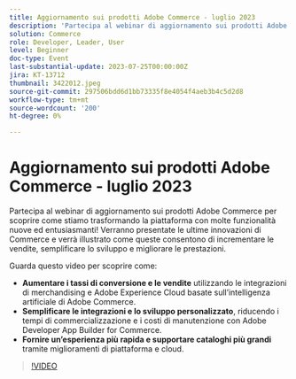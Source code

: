 ```yaml
---
title: Aggiornamento sui prodotti Adobe Commerce - luglio 2023
description: 'Partecipa al webinar di aggiornamento sui prodotti Adobe Commerce per scoprire come stiamo trasformando la piattaforma con molte funzionalità nuove ed entusiasmanti! Verranno presentate le ultime innovazioni di Commerce e verrà illustrato come queste consentono di incrementare le vendite, semplificare lo sviluppo e migliorare le prestazioni. Guarda questo video per scoprire come: aumentare i tassi di conversione e le vendite utilizzando il merchandising basato sull’intelligenza artificiale di Adobe Commerce e le integrazioni Adobe Experience Cloud.  Semplifica le integrazioni e lo sviluppo personalizzato, riducendo i tempi di commercializzazione e i costi di manutenzione con Adobe Developer App Builder for Commerce.  Offri un’esperienza più rapida e supporto di cataloghi più grandi tramite miglioramenti a livello di piattaforma e cloud.'
solution: Commerce
role: Developer, Leader, User
level: Beginner
doc-type: Event
last-substantial-update: 2023-07-25T00:00:00Z
jira: KT-13712
thumbnail: 3422012.jpeg
source-git-commit: 297506bdd6d1bb73335f8e4054f4aeb3b4c5d2d8
workflow-type: tm+mt
source-wordcount: '200'
ht-degree: 0%

---
```



# Aggiornamento sui prodotti Adobe Commerce - luglio 2023

Partecipa al webinar di aggiornamento sui prodotti Adobe Commerce per scoprire come stiamo trasformando la piattaforma con molte funzionalità nuove ed entusiasmanti! Verranno presentate le ultime innovazioni di Commerce e verrà illustrato come queste consentono di incrementare le vendite, semplificare lo sviluppo e migliorare le prestazioni.

Guarda questo video per scoprire come:
* **Aumentare i tassi di conversione e le vendite** utilizzando le integrazioni di merchandising e Adobe Experience Cloud basate sull’intelligenza artificiale di Adobe Commerce.
* **Semplificare le integrazioni e lo sviluppo personalizzato**, riducendo i tempi di commercializzazione e i costi di manutenzione con Adobe Developer App Builder for Commerce.
* **Fornire un’esperienza più rapida e supportare cataloghi più grandi** tramite miglioramenti di piattaforma e cloud.

>[!VIDEO](https://video.tv.adobe.com/v/3422012/?learn=on)